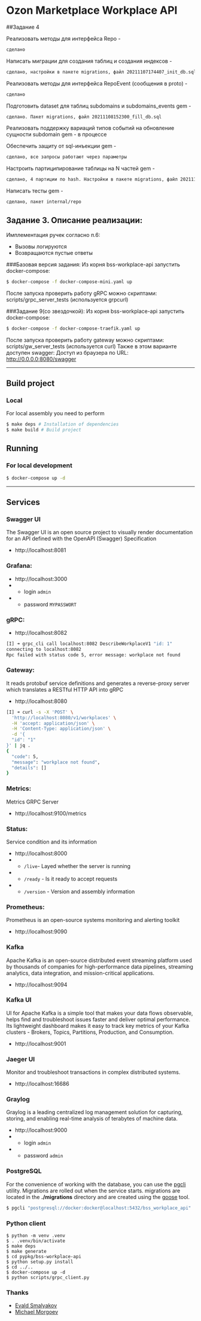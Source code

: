 # Ozon Marketplace Workplace API

##Задание 4

Реализовать методы для интерфейса Repo - 
```zsh
сделано
```

Написать миграции для создания таблиц и создания индексов - 
```zsh
сделано, настройки в пакете migrations, файл 20211107174407_init_db.sql
```

Реализовать методы для интерфейса RepoEvent (сообщения в proto) - 
```zsh
сделано
```

Подготовить dataset для таблиц subdomains и subdomains_events gem - 
```zsh
сделано. Пакет migrations, файл 20211108152300_fill_db.sql
```

Реализовать поддержку вариаций типов событий на обновление сущности subdomain gem - в процессе

Обеспечить защиту от sql-инъекции gem - 
```zsh
сделано, все запросы работают через параметры
```

Настроить партиципирование таблицы на N частей gem - 
```zsh
сделано, 4 партиции по hash. Настройки в пакете migrations, файл 20211107174407_init_db.sql
```

Написать тесты gem - 
```zsh
сделано, пакет internal/repo
```

## Задание 3. Описание реализации:

Имплементация ручек согласно п.6:
- Вызовы логируются
- Возвращаются пустые ответы

###Базовая версия задания:
Из корня bss-workplace-api запустить docker-compose: 

```zsh
$ docker-compose -f docker-compose-mini.yaml up
```

После запуска проверить работу gRPC можно скриптами: scripts/grpc_server_tests (используется grpcurl)

###Задание 9(со звездочкой):
Из корня bss-workplace-api запустить docker-compose: 

```zsh
$ docker-compose -f docker-compose-traefik.yaml up
```

После запуска проверить работу gateway можно скриптами: scripts/gw_server_tests (используется curl)
Также в этом варианте доступен swagger: Доступ из браузера по URL: http://0.0.0.0:8080/swagger

---

## Build project

### Local

For local assembly you need to perform

```zsh
$ make deps # Installation of dependencies
$ make build # Build project
```
## Running

### For local development

```zsh
$ docker-compose up -d
```

---

## Services

### Swagger UI

The Swagger UI is an open source project to visually render documentation for an API defined with the OpenAPI (Swagger) Specification

- http://localhost:8081

### Grafana:

- http://localhost:3000
- - login `admin`
- - password `MYPASSWORT`

### gRPC:

- http://localhost:8082

```sh
[I] ➜ grpc_cli call localhost:8082 DescribeWorkplaceV1 "id: 1"
connecting to localhost:8082
Rpc failed with status code 5, error message: workplace not found
```

### Gateway:

It reads protobuf service definitions and generates a reverse-proxy server which translates a RESTful HTTP API into gRPC

- http://localhost:8080

```sh
[I] ➜ curl -s -X 'POST' \
  'http://localhost:8080/v1/workplaces' \
  -H 'accept: application/json' \
  -H 'Content-Type: application/json' \
  -d '{
  "id": "1"
}' | jq .
{
  "code": 5,
  "message": "workplace not found",
  "details": []
}
```

### Metrics:

Metrics GRPC Server

- http://localhost:9100/metrics

### Status:

Service condition and its information

- http://localhost:8000
- - `/live`- Layed whether the server is running
- - `/ready` - Is it ready to accept requests
- - `/version` - Version and assembly information

### Prometheus:

Prometheus is an open-source systems monitoring and alerting toolkit

- http://localhost:9090

### Kafka

Apache Kafka is an open-source distributed event streaming platform used by thousands of companies for high-performance data pipelines, streaming analytics, data integration, and mission-critical applications.

- http://localhost:9094

### Kafka UI

UI for Apache Kafka is a simple tool that makes your data flows observable, helps find and troubleshoot issues faster and deliver optimal performance. Its lightweight dashboard makes it easy to track key metrics of your Kafka clusters - Brokers, Topics, Partitions, Production, and Consumption.

- http://localhost:9001

### Jaeger UI

Monitor and troubleshoot transactions in complex distributed systems.

- http://localhost:16686

### Graylog

Graylog is a leading centralized log management solution for capturing, storing, and enabling real-time analysis of terabytes of machine data.

- http://localhost:9000
- - login `admin`
- - password `admin`

### PostgreSQL

For the convenience of working with the database, you can use the [pgcli](https://github.com/dbcli/pgcli) utility. Migrations are rolled out when the service starts. migrations are located in the **./migrations** directory and are created using the [goose](https://github.com/pressly/goose) tool.

```sh
$ pgcli "postgresql://docker:docker@localhost:5432/bss_workplace_api"
```

### Python client

```shell
$ python -m venv .venv
$ . .venv/bin/activate
$ make deps
$ make generate
$ cd pypkg/bss-workplace-api
$ python setup.py install
$ cd ../..
$ docker-compose up -d
$ python scripts/grpc_client.py
```


### Thanks

- [Evald Smalyakov](https://github.com/evald24)
- [Michael Morgoev](https://github.com/zerospiel)
